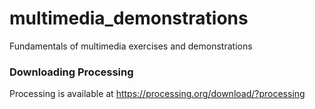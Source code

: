 # multimedia_demonstrations
Fundamentals of multimedia exercises and demonstrations

### Downloading Processing
Processing is available at https://processing.org/download/?processing
